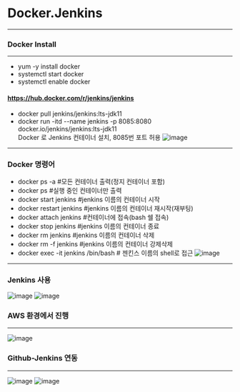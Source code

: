 # Docker.Jenkins

***
### Docker Install
***
- yum -y install docker
- systemctl start docker
- systemctl enable docker
#### https://hub.docker.com/r/jenkins/jenkins
- docker pull jenkins/jenkins:lts-jdk11
- docker run -itd --name jenkins -p 8085:8080 docker.io/jenkins/jenkins:lts-jdk11 \
Docker 로 Jenkins 컨테이너 설치, 8085번 포트 허용
![image](https://user-images.githubusercontent.com/77655831/137058507-ec7f10fe-4d39-411b-9ced-6bf74c540ddd.png)
***
### Docker 명령어
- docker ps -a #모든 컨테이너 출력(정지 컨테이너 포함)
- docker ps #실행 중인 컨테이너만 출력
- docker start jenkins #jenkins 이름의 컨테이너 시작
- docker restart jenkins #jenkins 이름의 컨테이너 재시작(재부팅)
- docker attach jenkins #컨테이너에 접속(bash 쉘 접속)
- docker stop jenkins #jenkins 이름의 컨테이너 종료
- docker rm jenkins #jenkins 이름의 컨테이너 삭제
- docker rm -f jenkins #jenkins 이름의 컨테이너 강제삭제
- docker exec -it jenkins /bin/bash # 젠킨스 이름의 shell로 접근
![image](https://user-images.githubusercontent.com/77655831/137059007-0a165e28-f251-4ea5-9ebe-3e97c8d7f0c1.png)
***
### Jenkins 사용
![image](https://user-images.githubusercontent.com/77655831/137059282-57bf0969-7216-4c39-b40f-b75b4c10e19c.png)
![image](https://user-images.githubusercontent.com/77655831/137073519-d4f8d001-dcbd-4685-97e3-d16d0e4f5513.png)

### AWS 환경에서 진행
***
![image](https://user-images.githubusercontent.com/77655831/137076591-0d8c69d9-f6d0-4d4e-9030-7adc27f2a052.png)


### Github-Jenkins 연동
***
![image](https://user-images.githubusercontent.com/77655831/137079490-1a8626de-8301-409b-8b92-28729110c41a.png)
![image](https://user-images.githubusercontent.com/77655831/137083477-171eaf2d-bc2c-42a3-9c5f-b85ab0244628.png)


